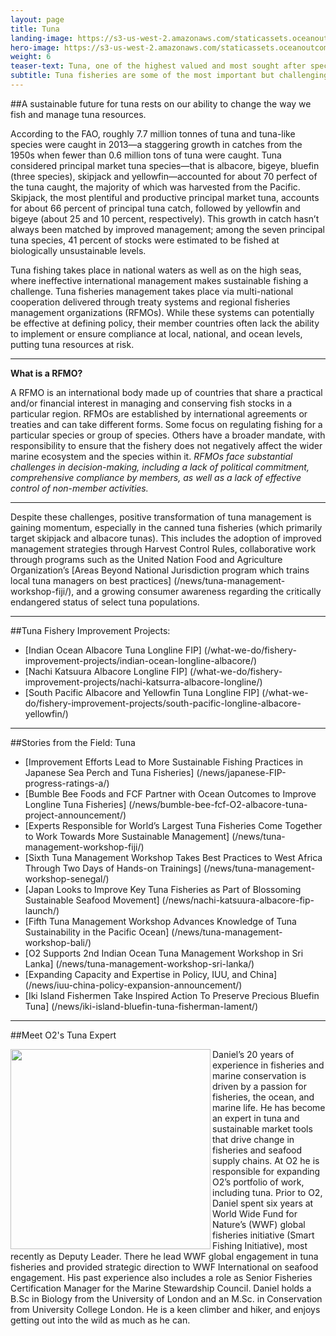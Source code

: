 ```yaml
---
layout: page
title: Tuna
landing-image: https://s3-us-west-2.amazonaws.com/staticassets.oceanoutcomes.org/rollover+images/tuna-hover.jpg
hero-image: https://s3-us-west-2.amazonaws.com/staticassets.oceanoutcomes.org/hero+photos/tunahero.jpg
weight: 6
teaser-text: Tuna, one of the highest valued and most sought after species, is seeing record global catches, but tuna continues to face sustainability challenges without collaborative international management.
subtitle: Tuna fisheries are some of the most important but challenging fisheries to sustainably manage.
---
```


##A sustainable future for tuna rests on our ability to change the way we fish and manage tuna resources.

According to the FAO, roughly 7.7 million tonnes of tuna and tuna-like species were caught in 2013—a staggering growth in catches from the 1950s when fewer than 0.6 million tons of tuna were caught. Tuna considered principal market tuna species—that is albacore, bigeye, bluefin (three species), skipjack and yellowfin—accounted for about 70 perfect of the tuna caught, the majority of which was harvested from the Pacific. Skipjack, the most plentiful and productive principal market tuna, accounts for about 66 percent of principal tuna catch, followed by yellowfin and bigeye (about 25 and 10 percent, respectively). This growth in catch hasn’t always been matched by improved management; among the seven principal tuna species, 41 percent of stocks were estimated to be fished at biologically unsustainable levels.

Tuna fishing takes place in national waters as well as on the high seas, where ineffective international management makes sustainable fishing a challenge. Tuna fisheries management takes place via multi-national cooperation delivered through treaty systems and regional fisheries management organizations (RFMOs). While these systems can potentially be effective at defining policy, their member countries often lack the ability to implement or ensure compliance at local, national, and ocean levels, putting tuna resources at risk. 

----

**What is a RFMO?**

A RFMO is an international body made up of countries that share a practical and/or financial interest in managing and conserving fish stocks in a particular region. RFMOs are established by international agreements or treaties and can take different forms. Some focus on regulating fishing for a particular species or group of species. Others have a broader mandate, with responsibility to ensure that the fishery does not negatively affect the wider marine ecosystem and the species within it. *RFMOs face substantial challenges in decision-making, including a lack of political commitment, comprehensive compliance by members, as well as a lack of effective control of non-member activities.*

----

Despite these challenges, positive transformation of tuna management is gaining momentum, especially in the canned tuna fisheries (which primarily target skipjack and albacore tunas). This includes the adoption of improved management strategies through Harvest Control Rules, collaborative work through programs such as the United Nation Food and Agriculture Organization’s [Areas Beyond National Jurisdiction program which trains local tuna managers on best practices] (/news/tuna-management-workshop-fiji/), and a growing consumer awareness regarding the critically endangered status of select tuna populations.

---
##Tuna Fishery Improvement Projects:

* [Indian Ocean Albacore Tuna Longline FIP] (/what-we-do/fishery-improvement-projects/indian-ocean-longline-albacore/)
* [Nachi Katsuura Albacore Longline FIP] (/what-we-do/fishery-improvement-projects/nachi-katsurra-albacore-longline/)
* [South Pacific Albacore and Yellowfin Tuna Longline FIP] (/what-we-do/fishery-improvement-projects/south-pacific-longline-albacore-yellowfin/)

---
##Stories from the Field: Tuna

* [Improvement Efforts Lead to More Sustainable Fishing Practices in Japanese Sea Perch and Tuna Fisheries] (/news/japanese-FIP-progress-ratings-a/)
* [Bumble Bee Foods and FCF Partner with Ocean Outcomes to Improve Longline Tuna Fisheries] (/news/bumble-bee-fcf-O2-albacore-tuna-project-announcement/)
* [Experts Responsible for World’s Largest Tuna Fisheries Come Together to Work Towards More Sustainable Management] (/news/tuna-management-workshop-fiji/)
* [Sixth Tuna Management Workshop Takes Best Practices to West Africa Through Two Days of Hands-on Trainings] (/news/tuna-management-workshop-senegal/)
* [Japan Looks to Improve Key Tuna Fisheries as Part of Blossoming Sustainable Seafood Movement] (/news/nachi-katsuura-albacore-fip-launch/)
* [Fifth Tuna Management Workshop Advances Knowledge of Tuna Sustainability in the Pacific Ocean] (/news/tuna-management-workshop-bali/)
* [O2 Supports 2nd Indian Ocean Tuna Management Workshop in Sri Lanka] (/news/tuna-management-workshop-sri-lanka/)
* [Expanding Capacity and Expertise in Policy, IUU, and China] (/news/iuu-china-policy-expansion-announcement/)
* [Iki Island Fishermen Take Inspired Action To Preserve Precious Bluefin Tuna] (/news/iki-island-bluefin-tuna-fisherman-lament/)

---

##Meet O2's Tuna Expert

<img align="left" src="https://s3-us-west-2.amazonaws.com/staticassets.oceanoutcomes.org/staff+photos/danielstaffphoto1.jpg" width="320" height="320">Daniel’s 20 years of experience in fisheries and marine conservation is driven by a passion for fisheries, the ocean, and marine life. He has become an expert in tuna and sustainable market tools that drive change in fisheries and seafood supply chains. At O2 he is responsible for expanding O2’s portfolio of work, including tuna. Prior to O2, Daniel spent six years at World Wide Fund for Nature’s (WWF) global fisheries initiative (Smart Fishing Initiative), most recently as Deputy Leader. There he lead WWF global engagement in tuna fisheries and provided strategic direction to WWF International on seafood engagement. His past experience also includes a role as Senior Fisheries Certification Manager for the Marine Stewardship Council. Daniel holds a B.Sc in Biology from the University of London and an M.Sc. in Conservation from University College London. He is a keen climber and hiker, and enjoys getting out into the wild as much as he can.
